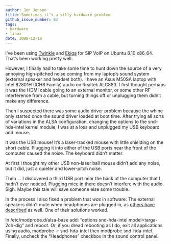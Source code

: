 ```yaml
---
author: Jon Jensen
title: Sometimes it’s a silly hardware problem
github_issue_number: 83
tags:
- hardware
- linux
date: 2008-12-19
---
```


I’ve been using [Twinkle](https://mfnboer.home.xs4all.nl/twinkle/index.html) and [Ekiga](https://www.ekiga.org/) for SIP VoIP on Ubuntu 8.10 x86_64. That’s been working pretty well.

However, I finally had to take some time to hunt down the source of a very annoying high-pitched noise coming from my laptop’s sound system (external speaker and headset both). I have an Asus M50SA laptop with Intel 82801H (ICH8 Family) audio on Realtek ALC883. I first thought perhaps it was the HDMI cable going to an external monitor, or some other RF interference from a cable, but turning things off or unplugging them didn’t make any difference.

Then I suspected there was some audio driver problem because the whine only started once the sound driver loaded at boot time. After trying all sorts of variations in the ALSA configuration, changing the options to the snd-hda-intel kernel module, I was at a loss and unplugged my USB keyboard and mouse.

It was the USB mouse! It’s a laser-tracked mouse with little shielding on the short cable. Plugging it into either of the USB ports near the front of the computer caused the noise. The keyboard didn’t matter.

At first I thought my other USB non-laser ball mouse didn’t add any noise, but it did, just a quieter and lower-pitch noise.

Then ... I discovered a third USB port near the back of the computer that I hadn’t ever noticed. Plugging mice in there doesn’t interfere with the audio. Sigh. Maybe this tale will save someone else some trouble.

In the process I also fixed a problem that *was* in software: The external speakers didn’t mute when headphones are plugged in, as [others have described](https://bugs.launchpad.net/ubuntu/+source/linux/+bug/253422) as well. One of their solutions worked.

In /etc/modprobe.d/alsa-base add: “options snd-hda-intel model=targa-2ch-dig” and reboot. Or, if you dread rebooting as I do, exit all applications using audio, modprobe -r snd-hda-intel then modprobe snd-hda-intel. Finally, uncheck the “Headphones” checkbox in the sound control panel.

